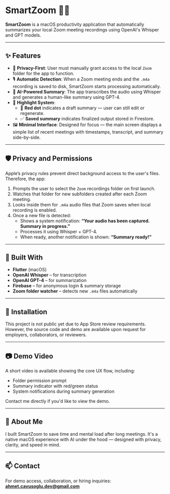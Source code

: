 # SmartZoom 🧠🎥

**SmartZoom** is a macOS productivity application that automatically summarizes your local Zoom meeting recordings using OpenAI's Whisper and GPT models.

---

## ✨ Features

- 🔐 **Privacy-First**: User must manually grant access to the local `Zoom` folder for the app to function.
- 🎙️ **Automatic Detection**: When a Zoom meeting ends and the `.m4a` recording is saved to disk, SmartZoom starts processing automatically.
- 📝 **AI-Powered Summary**: The app transcribes the audio using Whisper and generates a human-like summary using GPT-4.
- 📌 **Highlight System**:
  - 🔴 **Red dot** indicates a draft summary — user can still edit or regenerate.
  - ✅ **Saved summary** indicates finalized output stored in Firestore.
- 🖼️ **Minimal Interface**: Designed for focus — the main screen displays a simple list of recent meetings with timestamps, transcript, and summary side-by-side.

---

## 🛡️ Privacy and Permissions

Apple’s privacy rules prevent direct background access to the user's files. Therefore, the app:

1. Prompts the user to select the `Zoom` recordings folder on first launch.
2. Watches that folder for new subfolders created after each Zoom meeting.
3. Looks inside them for `.m4a` audio files that Zoom saves when local recording is enabled.
4. Once a new file is detected:
   - Shows a system notification: **“Your audio has been captured. Summary in progress.”**
   - Processes it using Whisper + GPT-4.
   - When ready, another notification is shown: **“Summary ready!”**

---

## 🔧 Built With

- **Flutter** (macOS)
- **OpenAI Whisper** – for transcription
- **OpenAI GPT-4** – for summarization
- **Firebase** – for anonymous login & summary storage
- **Zoom folder watcher** – detects new `.m4a` files automatically

---

## 🚀 Installation

This project is not public yet due to App Store review requirements. However, the source code and demo are available upon request for employers, collaborators, or reviewers.

---

## 📷 Demo Video

A short video is available showing the core UX flow, including:
- Folder permission prompt
- Summary indicator with red/green status
- System notifications during summary generation

Contact me directly if you'd like to view the demo.

---

## 🙋 About Me

I built SmartZoom to save time and mental load after long meetings. It's a native macOS experience with AI under the hood — designed with privacy, clarity, and speed in mind.

---

## 📫 Contact

For demo access, collaboration, or hiring inquiries:  
**ahmet.cavusoglu.dev@gmail.com**
